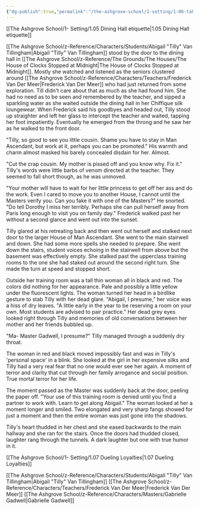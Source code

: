```yaml
---
{"dg-publish":true,"permalink":"/the-ashgrove-school/1-setting/1-06-taking-full-advantage/"}
---
```


[[The Ashgrove School/1- Setting/1.05 Dining Hall etiquette\|1.05 Dining Hall etiquette]]

[[The Ashgrove School/z-Reference/Characters/Students/Abigail "Tilly" Van Tillingham\|Abigail "Tilly" Van Tillingham]] stood by the door to the dining hall in [[The Ashgrove School/z-Reference/The Grounds/The Houses/The House of Clocks Stopped at Midnight\|The House of Clocks Stopped at Midnight]]. Mostly she watched and listened as the seniors clustered around [[The Ashgrove School/z-Reference/Characters/Teachers/Frederick Van Der Meer\|Frederick Van Der Meer]] who had just returned from some exploration. Till didn't care about that as much as she had found him. She had no need as to be seen and remembered by the teacher, and sipped a sparkling water as she waited outside the dining hall in her Chiffique silk loungewear. When Frederick said his goodbyes and headed out, Tilly stood up straighter and left her glass to intercept the teacher and waited, tapping her foot impatiently. Eventually he emerged from the throng and he saw her as he walked to the front door.

"Tilly, so good to see you little cousin. Shame you have to stay in Man Ascendant, but work at it, perhaps you can be promoted." His warmth and charm almost masked his barely concealed disdain for her. Almost.

"Cut the crap cousin. My mother is pissed off and you know why. Fix it." Tilly's words were little barbs of venom directed at the teacher. They seemed to fall short though, as he was unmoved.

"Your mother will have to wait for her little princess to get off her ass and do the work. Even I cared to move you to another House, I cannot until the Masters verify you. Can you fake it with one of the Masters?" He snorted. "Do tell Dorothy I miss her terribly. Perhaps she can pull herself away from Paris long enough to visit you on family day." Frederick walked past her without a second glance and went out into the sunset. 

Tilly glared at his retreating back and then went out herself and stalked next door to the larger House of Man Ascendant. She went to the main stairwell and down. She had some more spells she needed to prepare. She went down the stairs, student voices echoing in the stairwell from above but the basement was effectively empty. She stalked past the upperclass training rooms to the one she had staked out around the second right turn. She made the turn at speed and stopped short. 

Outside her training room was a tall thin woman all in black and red. The colors did nothing for her appearance. Pale and possibly a little yellow under the fluorescent lights. The woman turned her head in a birdlike gesture to stab Tilly with her dead glare. "Abigail, I presume," her voice was a hiss of dry leaves. "A little early in the year to be reserving a room on your own. Most students are advised to pair practice." Her dead grey eyes looked right through Tilly and memories of old conversations between her mother and her friends bubbled up. 

"Ma- Master Gadwell, I presume?" Tilly managed through a suddenly dry throat. 

The woman in red and black moved impossibly fast and was in Tilly's 'personal space' in a blink. She looked at the girl in her expensive silks and Tilly had a very real fear that no one would ever see her again. A moment of terror and clarity that cut through her family arrogance and social position. True mortal terror for her life. 

The moment passed as the Master was suddenly back at the door, peeling the paper off. "Your use of this training room is denied until you find a partner to work with. Learn to get along Abigail." The woman looked at her a moment longer and smiled. Two elongated and very sharp fangs showed for just a moment and then the entire woman was just gone into the shadows. 

Tilly's heart thudded in her chest and she eased backwards to the main hallway and she ran for the stairs. Once the doors had thudded closed, laughter rang through the tunnels. A dark laughter but one with true humor in it.

[[The Ashgrove School/1- Setting/1.07 Dueling Loyalties\|1.07 Dueling Loyalties]]


[[The Ashgrove School/z-Reference/Characters/Students/Abigail "Tilly" Van Tillingham\|Abigail "Tilly" Van Tillingham]]
[[The Ashgrove School/z-Reference/Characters/Teachers/Frederick Van Der Meer\|Frederick Van Der Meer]]
[[The Ashgrove School/z-Reference/Characters/Masters/Gabrielle Gadwell\|Gabrielle Gadwell]]
